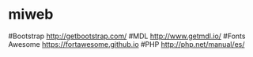 # miweb
#Bootstrap http://getbootstrap.com/
#MDL http://www.getmdl.io/
#Fonts Awesome https://fortawesome.github.io
#PHP http://php.net/manual/es/
